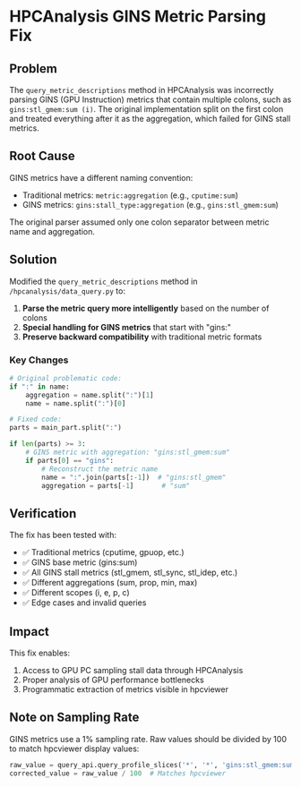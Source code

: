 # HPCAnalysis GINS Metric Parsing Fix

## Problem
The `query_metric_descriptions` method in HPCAnalysis was incorrectly parsing GINS (GPU Instruction) metrics that contain multiple colons, such as `gins:stl_gmem:sum (i)`. The original implementation split on the first colon and treated everything after it as the aggregation, which failed for GINS stall metrics.

## Root Cause
GINS metrics have a different naming convention:
- Traditional metrics: `metric:aggregation` (e.g., `cputime:sum`)
- GINS metrics: `gins:stall_type:aggregation` (e.g., `gins:stl_gmem:sum`)

The original parser assumed only one colon separator between metric name and aggregation.

## Solution
Modified the `query_metric_descriptions` method in `/hpcanalysis/data_query.py` to:

1. **Parse the metric query more intelligently** based on the number of colons
2. **Special handling for GINS metrics** that start with "gins:"
3. **Preserve backward compatibility** with traditional metric formats

### Key Changes

```python
# Original problematic code:
if ":" in name:
    aggregation = name.split(":")[1]
    name = name.split(":")[0]

# Fixed code:
parts = main_part.split(":")

if len(parts) >= 3:
    # GINS metric with aggregation: "gins:stl_gmem:sum"
    if parts[0] == "gins":
        # Reconstruct the metric name
        name = ":".join(parts[:-1])  # "gins:stl_gmem"
        aggregation = parts[-1]       # "sum"
```

## Verification
The fix has been tested with:
- ✅ Traditional metrics (cputime, gpuop, etc.)
- ✅ GINS base metric (gins:sum)
- ✅ All GINS stall metrics (stl_gmem, stl_sync, stl_idep, etc.)
- ✅ Different aggregations (sum, prop, min, max)
- ✅ Different scopes (i, e, p, c)
- ✅ Edge cases and invalid queries

## Impact
This fix enables:
1. Access to GPU PC sampling stall data through HPCAnalysis
2. Proper analysis of GPU performance bottlenecks
3. Programmatic extraction of metrics visible in hpcviewer

## Note on Sampling Rate
GINS metrics use a 1% sampling rate. Raw values should be divided by 100 to match hpcviewer display values:

```python
raw_value = query_api.query_profile_slices('*', '*', 'gins:stl_gmem:sum (i)')
corrected_value = raw_value / 100  # Matches hpcviewer
```